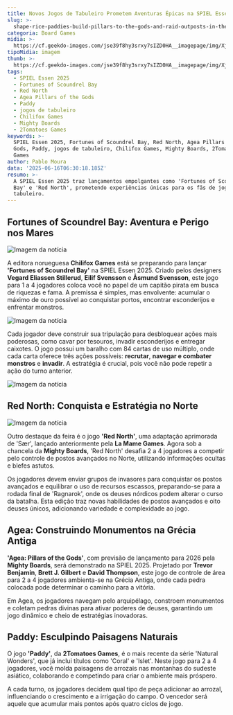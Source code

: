 ```yaml
---
title: Novos Jogos de Tabuleiro Prometem Aventuras Épicas na SPIEL Essen 2025
slug: >-
  shape-rice-paddies-build-pillars-to-the-gods-and-raid-outposts-in-the-red-north
categoria: Board Games
midia: >-
  https://cf.geekdo-images.com/jse39f8hy3srxy7sIZD0HA__imagepage/img/XjesuSCv5JZZdboXf-kgqWw5CDE=/fit-in/900x600/filters:no_upscale():strip_icc()/pic8896961.jpg
tipoMidia: imagem
thumb: >-
  https://cf.geekdo-images.com/jse39f8hy3srxy7sIZD0HA__imagepage/img/XjesuSCv5JZZdboXf-kgqWw5CDE=/fit-in/900x600/filters:no_upscale():strip_icc()/pic8896961.jpg
tags:
  - SPIEL Essen 2025
  - Fortunes of Scoundrel Bay
  - Red North
  - Agea Pillars of the Gods
  - Paddy
  - jogos de tabuleiro
  - Chilifox Games
  - Mighty Boards
  - 2Tomatoes Games
keywords: >-
  SPIEL Essen 2025, Fortunes of Scoundrel Bay, Red North, Agea Pillars of the
  Gods, Paddy, jogos de tabuleiro, Chilifox Games, Mighty Boards, 2Tomatoes
  Games
author: Pablo Moura
data: '2025-06-16T06:30:18.185Z'
resumo: >-
  A SPIEL Essen 2025 traz lançamentos empolgantes como 'Fortunes of Scoundrel
  Bay' e 'Red North', prometendo experiências únicas para os fãs de jogos de
  tabuleiro.
---
```


## Fortunes of Scoundrel Bay: Aventura e Perigo nos Mares

![Imagem da notícia](https://cf.geekdo-images.com/ACU7vCSM0hfLGGHdSt7gVQ__imagepage/img/tfBUpQqgznNcRoxdujdyc2kFHog=/fit-in/900x600/filters:no_upscale():strip_icc()/pic8356299.jpg)

A editora norueguesa **Chilifox Games** está se preparando para lançar **'Fortunes of Scoundrel Bay'** na SPIEL Essen 2025. Criado pelos designers **Vegard Eliassen Stillerud**, **Eilif Svensson** e **Åsmund Svensson**, este jogo para 1 a 4 jogadores coloca você no papel de um capitão pirata em busca de riquezas e fama. A premissa é simples, mas envolvente: acumular o máximo de ouro possível ao conquistar portos, encontrar esconderijos e enfrentar monstros.

![Imagem da notícia](https://cf.geekdo-images.com/r15zLVwm_yADURF-7A995w__imagepage/img/RipaVxyM_JJs2GWMN4406ZR5_YE=/fit-in/900x600/filters:no_upscale():strip_icc()/pic8935192.png)

Cada jogador deve construir sua tripulação para desbloquear ações mais poderosas, como cavar por tesouros, invadir esconderijos e entregar caixotes. O jogo possui um baralho com 84 cartas de uso múltiplo, onde cada carta oferece três ações possíveis: **recrutar**, **navegar e combater monstros** e **invadir**. A estratégia é crucial, pois você não pode repetir a ação do turno anterior.

![Imagem da notícia](https://cf.geekdo-images.com/Re1T0KkGhV5FOXMnKehjVA__imagepage/img/AZX-2jsBpOOxlDiHbIwbQn6Tb94=/fit-in/900x600/filters:no_upscale():strip_icc()/pic8829430.png)

## Red North: Conquista e Estratégia no Norte

![Imagem da notícia](https://cf.geekdo-images.com/n60-086QanPO4AL8tymqCg__imagepage/img/XGKx--Vv4qG8xcajblsuR0kHu3U=/fit-in/900x600/filters:no_upscale():strip_icc()/pic8930569.png)

Outro destaque da feira é o jogo **'Red North'**, uma adaptação aprimorada de 'Sær', lançado anteriormente pela **La Mame Games**. Agora sob a chancela da **Mighty Boards**, 'Red North' desafia 2 a 4 jogadores a competir pelo controle de postos avançados no Norte, utilizando informações ocultas e blefes astutos.

Os jogadores devem enviar grupos de invasores para conquistar os postos avançados e equilibrar o uso de recursos escassos, preparando-se para a rodada final de 'Ragnarok', onde os deuses nórdicos podem alterar o curso da batalha. Esta edição traz novas habilidades de postos avançados e oito deuses únicos, adicionando variedade e complexidade ao jogo.

## Agea: Construindo Monumentos na Grécia Antiga

**'Agea: Pillars of the Gods'**, com previsão de lançamento para 2026 pela **Mighty Boards**, será demonstrado na SPIEL 2025. Projetado por **Trevor Benjamin**, **Brett J. Gilbert** e **David Thompson**, este jogo de controle de área para 2 a 4 jogadores ambienta-se na Grécia Antiga, onde cada pedra colocada pode determinar o caminho para a vitória.

Em Agea, os jogadores navegam pelo arquipélago, constroem monumentos e coletam pedras divinas para ativar poderes de deuses, garantindo um jogo dinâmico e cheio de estratégias inovadoras.

## Paddy: Esculpindo Paisagens Naturais

O jogo **'Paddy'**, da **2Tomatoes Games**, é o mais recente da série 'Natural Wonders', que já inclui títulos como 'Coral' e 'Islet'. Neste jogo para 2 a 4 jogadores, você molda paisagens de arrozais nas montanhas do sudeste asiático, colaborando e competindo para criar o ambiente mais próspero.

A cada turno, os jogadores decidem qual tipo de peça adicionar ao arrozal, influenciando o crescimento e a irrigação do campo. O vencedor será aquele que acumular mais pontos após quatro ciclos de jogo.
